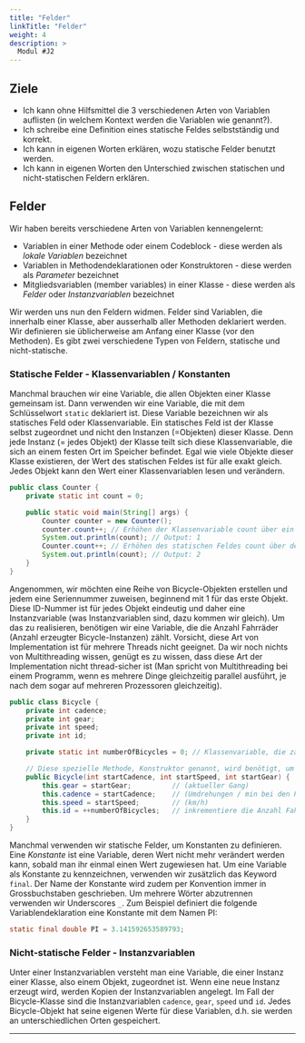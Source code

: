 ```yaml
---
title: "Felder"
linkTitle: "Felder"
weight: 4
description: >
  Modul #J2
---
```


## Ziele
* Ich kann ohne Hilfsmittel die 3 verschiedenen Arten von Variablen auflisten (in welchem Kontext werden die Variablen wie genannt?).
* Ich schreibe eine Definition eines statische Feldes selbstständig und korrekt.
* Ich kann in eigenen Worten erklären, wozu statische Felder benutzt werden.
* Ich kann in eigenen Worten den Unterschied zwischen statischen und nicht-statischen Feldern erklären.

## Felder
Wir haben bereits verschiedene Arten von Variablen kennengelernt:
* Variablen in einer Methode oder einem Codeblock - diese werden als _lokale Variablen_ bezeichnet
* Variablen in Methodendeklarationen oder Konstruktoren - diese werden als _Parameter_ bezeichnet
* Mitgliedsvariablen (member variables) in einer Klasse - diese werden als _Felder_ oder _Instanzvariablen_ bezeichnet

Wir werden uns nun den Feldern widmen. Felder sind Variablen, die innerhalb einer Klasse, aber ausserhalb aller Methoden deklariert werden. Wir definieren sie üblicherweise am Anfang einer Klasse (vor den Methoden).
Es gibt zwei verschiedene Typen von Feldern, statische und nicht-statische.

### Statische Felder - Klassenvariablen / Konstanten
Manchmal brauchen wir eine Variable, die allen Objekten einer Klasse gemeinsam ist. Dann verwenden wir eine Variable, die mit dem Schlüsselwort `static` deklariert ist. Diese Variable bezeichnen wir als statisches Feld oder Klassenvariable. Ein statisches Feld ist der Klasse selbst zugeordnet und nicht den Instanzen (=Objekten) dieser Klasse. Denn jede Instanz (= jedes Objekt) der Klasse teilt sich diese Klassenvariable, die sich an einem festen Ort im Speicher befindet. Egal wie viele Objekte dieser Klasse existieren, der Wert des statischen Feldes ist für alle exakt gleich. Jedes Objekt kann den Wert einer Klassenvariablen lesen und verändern.
```java
public class Counter { 
	private static int count = 0;

    public static void main(String[] args) {
        Counter counter = new Counter();
        counter.count++; // Erhöhen der Klassenvariable count über ein Objekt
        System.out.println(count); // Output: 1
        Counter.count++; // Erhöhen des statischen Feldes count über den Klassennamen (ohne Objekt!)
        System.out.println(count); // Output: 2
    }
}
```

Angenommen, wir möchten eine Reihe von Bicycle-Objekten erstellen und jedem eine Seriennummer zuweisen, beginnend mit 1 für das erste Objekt. Diese ID-Nummer ist für jedes Objekt eindeutig und daher eine Instanzvariable (was Instanzvariablen sind, dazu kommen wir gleich). Um das zu realisieren, benötigen wir eine Variable, die die Anzahl Fahrräder (Anzahl erzeugter Bicycle-Instanzen) zählt. Vorsicht, diese Art von Implementation ist für mehrere Threads nicht geeignet. Da wir noch nichts von Multithreading wissen, genügt es zu wissen, dass diese Art der Implementation nicht thread-sicher ist (Man spricht von Multithreading bei einem Programm, wenn es mehrere Dinge gleichzeitig parallel ausführt, je nach dem sogar auf mehreren Prozessoren gleichzeitig).

```java
public class Bicycle {
    private int cadence;
    private int gear;
    private int speed;
    private int id;

    private static int numberOfBicycles = 0; // Klassenvariable, die zählt, wieviele Objekte erzeugt werden

    // Diese spezielle Methode, Konstruktor genannt, wird benötigt, um Objekte zu instanzieren --> siehe Kapitel Konstruktoren
    public Bicycle(int startCadence, int startSpeed, int startGear) {
        this.gear = startGear;          // (aktueller Gang)
        this.cadence = startCadence;    // (Umdrehungen / min bei den Pedalen)
        this.speed = startSpeed;        // (km/h)
        this.id = ++numberOfBicycles;   // inkrementiere die Anzahl Fahrräder und weise den Wert der Instanzvariablen id zu
    }
}
```
Manchmal verwenden wir statische Felder, um Konstanten zu definieren. Eine _Konstante_ ist eine Variable, deren Wert nicht mehr verändert werden kann, sobald man ihr einmal einen Wert zugewiesen hat. Um eine Variable als Konstante zu kennzeichnen, verwenden wir zusätzlich das Keyword `final`. Der Name der Konstante wird zudem per Konvention immer in Grossbuchstaben geschrieben. Um mehrere Wörter abzutrennen verwenden wir Underscores `_`.
Zum Beispiel definiert die folgende Variablendeklaration eine Konstante mit dem Namen PI:
```java
static final double PI = 3.141592653589793;
```

### Nicht-statische Felder - Instanzvariablen
Unter einer Instanzvariablen versteht man eine Variable, die einer Instanz einer Klasse, also einem Objekt, zugeordnet ist. Wenn eine neue Instanz erzeugt wird, werden Kopien der Instanzvariablen angelegt. Im Fall der Bicycle-Klasse sind die Instanzvariablen `cadence`, `gear`, `speed` und `id`. Jedes Bicycle-Objekt hat seine eigenen Werte für diese Variablen, d.h. sie werden an unterschiedlichen Orten gespeichert.

---
